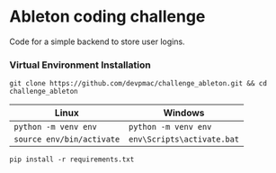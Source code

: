 # Ableton coding challenge

Code for a simple backend to store user logins.

### Virtual Environment Installation

`
git clone https://github.com/devpmac/challenge_ableton.git && cd challenge_ableton
`

| Linux | Windows |
| --- | --- |
| `python -m venv env` | `python -m venv env` |
| `source env/bin/activate` | `env\Scripts\activate.bat` |

`pip install -r requirements.txt`
